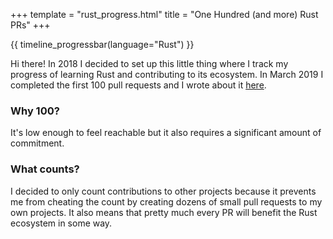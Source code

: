 +++
template = "rust_progress.html"
title = "One Hundred (and more) Rust PRs"
+++

{{ timeline_progressbar(language="Rust") }}

Hi there! In 2018 I decided to set up this little thing where I track my
progress of learning Rust and contributing to its ecosystem.  In March 2019 I
completed the first 100 pull requests and I wrote about it
[here](@/posts/2019-02-18-onehundred-rust-prs.md).

### Why 100?

It's low enough to feel reachable but it also requires a significant amount of
commitment.

### What counts?

I decided to only count contributions to other projects because it prevents me
from cheating the count by creating dozens of small pull requests to my own
projects. It also means that pretty much every PR will benefit the Rust
ecosystem in some way.
